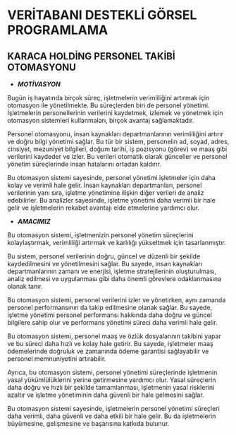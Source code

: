 #  VERİTABANI DESTEKLİ GÖRSEL PROGRAMLAMA	
## KARACA HOLDİNG PERSONEL TAKİBİ OTOMASYONU

-  **_MOTİVASYON_** 

Bugün iş hayatında birçok süreç, işletmelerin verimliliğini artırmak için otomasyon ile yönetilmekte. Bu süreçlerden biri de personel yönetimi. İşletmelerin personellerinin verilerini kaydetmek, izlemek ve yönetmek için otomasyon sistemleri kullanmaları, birçok avantaj sağlamaktadır.

Personel otomasyonu, insan kaynakları departmanlarının verimliliğini artırır ve doğru bilgi yönetimi sağlar. Bu tür bir sistem, personelin ad, soyad, adres, cinsiyet, mezuniyet bilgileri, doğum tarihi, iş pozisyonu (görev) ve maaş gibi verilerini kaydeder ve izler. Bu verileri otomatik olarak günceller ve personel yönetim süreçlerinde insan hatalarını ortadan kaldırır.

Bu otomasyon sistemi sayesinde, personel yönetimi işletmeler için daha kolay ve verimli hale gelir. İnsan kaynakları departmanları, personel verilerinin yanı sıra, işletme yönetimine ilişkin diğer verileri de analiz edebilirler. Bu analizler sayesinde, işletme yönetimi daha verimli bir hale gelir ve işletmelerin rekabet avantajı elde etmelerine yardımcı olur.


-  **_AMACIMIZ_**

Bu otomasyon sistemi, işletmenizin personel yönetim süreçlerini kolaylaştırmak, verimliliği artırmak ve karlılığı yükseltmek için tasarlanmıştır.

Bu sistem, personel verilerinin doğru, güncel ve düzenli bir şekilde kaydedilmesini ve yönetilmesini sağlar. Bu sayede, insan kaynakları departmanlarının zamanı ve enerjisi, işletme stratejilerinin oluşturulması, analiz edilmesi ve uygulanması gibi daha önemli görevlere odaklanmasına olanak tanır.

Bu otomasyon sistemi, personel verilerini izler ve yönetirken, aynı zamanda personel performansının da takip edilmesine olanak sağlar. Bu sayede, işletme yönetimi personel performansı hakkında daha doğru ve güncel bilgilere sahip olur ve performans yönetimi süreci daha verimli hale gelir.

Bu otomasyon sistemi, personel maaş ve özlük dosyalarının takibini yapar ve bu süreci daha hızlı ve kolay hale getirir. Bu sayede, işletmeler maaş ödemelerinde doğruluk ve zamanında ödeme garantisi sağlayabilir ve personel memnuniyetini artırabilir.

Ayrıca, bu otomasyon sistemi, personel yönetimi süreçlerinde işletmenin yasal yükümlülüklerini yerine getirmesine yardımcı olur. Yasal süreçlerin daha doğru ve hızlı bir şekilde tamamlanması, işletmenin yasal risklerini azaltır ve işletme yönetiminin daha güvenli bir hale gelmesini sağlar.

Bu otomasyon sistemi sayesinde, işletmelerin personel yönetimi süreçleri daha verimli, daha güvenli ve daha etkili bir hale gelir. Bu da işletmelerin büyümesine, gelişmesine ve başarısına katkıda bulunur.

